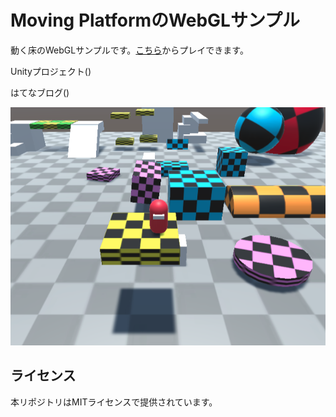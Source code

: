 # Moving PlatformのWebGLサンプル
動く床のWebGLサンプルです。[こちら](https://hakumairise.github.io/)からプレイできます。

Unityプロジェクト()

はてなブログ()

![sc0](./sc0.png)

## ライセンス
本リポジトリはMITライセンスで提供されています。
